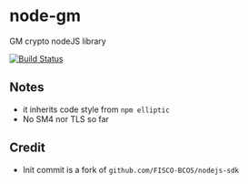 # node-gm
GM crypto nodeJS library
 
[![Build Status](https://dev.azure.com/Hyperledger/TWGC/_apis/build/status/Hyperledger-TWGC.node-gm?branchName=master)](https://dev.azure.com/Hyperledger/TWGC/_build/latest?definitionId=124&branchName=master)
## Notes
- it inherits code style from `npm elliptic`
- No SM4 nor TLS so far

## Credit
- Init commit is a fork of `github.com/FISCO-BCOS/nodejs-sdk`   